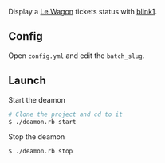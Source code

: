 Display a [Le Wagon](http://www.lewagon.org) tickets status with [blink1](http://blink1.thingm.com/).

## Config

Open `config.yml` and edit the `batch_slug`.

## Launch

Start the deamon

```bash
# Clone the project and cd to it
$ ./deamon.rb start
```

Stop the deamon

```bash
$ ./deamon.rb stop
```
